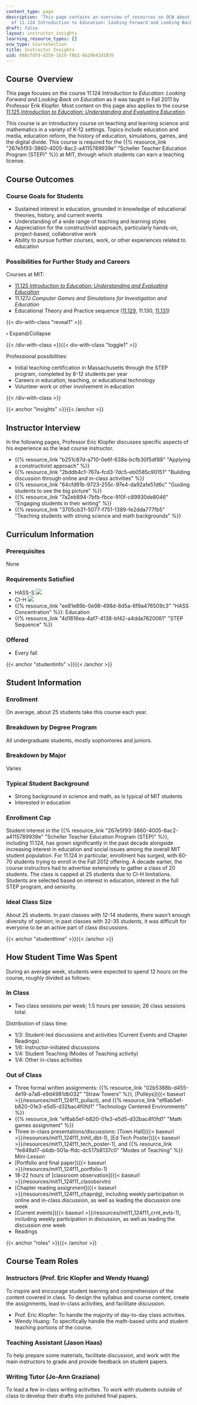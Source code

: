 ```yaml
---
content_type: page
description: 'This page contains an overview of resources on OCW about the teaching
  of 11.124 Introduction to Education: Looking Forward and Looking Back on Education.'
draft: false
layout: instructor_insights
learning_resource_types: []
ocw_type: CourseSection
title: Instructor Insights
uid: 088cfdfd-d259-1b19-f8b2-6b29b42d1870
---
```

## Course  Overview

This page focuses on the course 11.124 *Introduction to Education: Looking Forward and Looking Back on Education* as it was taught in Fall 2011 by Professor Erik Klopfer. Most content on this page also applies to the course [11.125 *Introduction to Education: Understanding and Evaluating Education*](/courses/11-125-introduction-to-education-understanding-and-evaluating-education-spring-2009).

This course is an introductory course on teaching and learning science and mathematics in a variety of K-12 settings. Topics include education and media, education reform, the history of education, simulations, games, and the digital divide. This course is required for the {{% resource_link "267e5f93-3860-4005-8ac2-a4115789939e" "Scheller Teacher Education Program (STEP)" %}} at MIT, through which students can earn a teaching license.

## Course Outcomes

### Course Goals for Students

- Sustained interest in education, grounded in knowledge of educational theories, history, and current events
- Understanding of a wide range of teaching and learning styles
- Appreciation for the constructivist approach, particularly hands-on, project-based, collaborative work
- Ability to pursue further courses, work, or other experiences related to education

### Possibilities for Further Study and Careers

Courses at MIT:

- [11.125 *Introduction to Education: Understanding and Evaluating Education*](/courses/11-125-introduction-to-education-understanding-and-evaluating-education-spring-2009)
- 11.127J *Computer Games and Simulations for Investigation and Education*
- Educational Theory and Practice sequence ([11.129](/courses/11-129-educational-theory-and-practice-i-fall-2011), 11.130, [11.131](/courses/11-131-educational-theory-and-practice-iii-spring-2012))

{{< div-with-class "reveal1" >}}

› Expand/Collapse

{{< /div-with-class >}}{{< div-with-class "toggle1" >}}

Professional possibilities:

- Initial teaching certification in Massachusetts through the STEP program, completed by 8-12 students per year
- Careers in education, teaching, or educational technology
- Volunteer work or other involvement in education

{{< /div-with-class >}}

{{< anchor "insights" >}}{{< /anchor >}}

## Instructor Interview

In the following pages, Professor Eric Klopfer discusses specific aspects of his experience as the lead course instructor.

- {{% resource_link "b251c87d-a710-0e6f-638a-bcfb30f5df88" "Applying a constructivist approach" %}}
- {{% resource_link "2bddb4c1-767a-fcd3-7dc5-eb0585c90151" "Building discussion through online and in-class activities" %}}
- {{% resource_link "64cfd91b-9723-255c-97e4-da92a1e51d6c" "Guiding students to see the big picture" %}}
- {{% resource_link "7a2eb894-7bfb-fbce-910f-c89930de8046" "Engaging students in their writing" %}}
- {{% resource_link "3705cb31-5077-f751-1389-fe2dda777fb5" "Teaching students with strong science and math backgrounds" %}}

## Curriculum Information

### Prerequisites

None

### Requirements Satisfied

- HASS-S ![](/images/educator/icon-question-hass-s.png)
- CI-H ![](/images/educator/icon-question-cih.png)
- {{% resource_link "ee81e89b-0e98-498d-8d5a-6f9a476509c3" "HASS Concentration" %}}: Education
- {{% resource_link "4d1816ea-4af7-4138-bf42-a4dda7620061" "STEP Sequence" %}}

### Offered

- Every fall

{{< anchor "studentinfo" >}}{{< /anchor >}}

## Student Information

### Enrollment

On average, about 25 students take this course each year.

### Breakdown by Degree Program

All undergraduate students, mostly sophomores and juniors.

### Breakdown by Major

Varies

### Typical Student Background

- Strong background in science and math, as is typical of MIT students
- Interested in education

### Enrollment Cap

Student interest in the {{% resource_link "267e5f93-3860-4005-8ac2-a4115789939e" "Scheller Teacher Education Program (STEP)" %}}, including 11.124, has grown significantly in the past decade alongside increasing interest in education and social issues among the overall MIT student population. For 11.124 in particular, enrollment has surged, with 60-70 students trying to enroll in the Fall 2012 offering. A decade earlier, the course instructors had to advertise extensively to gather a class of 20 students. The class is capped at 25 students due to CI-H limitations. Students are selected based on interest in education, interest in the full STEP program, and seniority.

### Ideal Class Size

About 25 students. In past classes with 12-14 students, there wasn’t enough diversity of opinion; in past classes with 32-35 students, it was difficult for everyone to be an active part of class discussions.

{{< anchor "studenttime" >}}{{< /anchor >}}

## How Student Time Was Spent

During an average week, students were expected to spend 12 hours on the course, roughly divided as follows:

### In Class

- Two class sessions per week; 1.5 hours per session; 26 class sessions total.

Distribution of class time:

- 1/3: Student-led discussions and activities (Current Events and Chapter Readings)
- 1/6: Instructor-initiated discussions
- 1/4: Student Teaching (Modes of Teaching activity)
- 1/4: Other in-class activities

### Out of Class

- Three formal written assignments: {{% resource_link "02b5388b-d455-4e19-a7a8-e9d4981db032" "Straw Towers" %}}, \[Pulleys\]({{< baseurl >}}/resources/mit11\_124f11\_pullact), and {{% resource_link "ef6ab5ef-b820-01e3-e5d5-d32bac4f0fd1" "Technology Centered Environments" %}}
- {{% resource_link "ef6ab5ef-b820-01e3-e5d5-d32bac4f0fd1" "Math games assignment" %}}
- Three in-class presentations/discussions: \[Town Hall\]({{< baseurl >}}/resources/mit11\_124f11\_tnhll\_dbt-1), \[Ed Tech Poster\]({{< baseurl >}}/resources/mit11\_124f11\_tech\_poster-1), and {{% resource_link "fe849a17-d4db-501a-ffdc-dc517b8137c0" "Modes of Teaching" %}} Mini-Lesson
- \[Portfolio and final paper\]({{< baseurl >}}/resources/mit11\_124f11\_portfolio-1)
- 18-22 hours of \[classroom observation\]({{< baseurl >}}/resources/mit11\_124f11\_clasobsrvtn)
- \[Chapter reading assignment\]({{< baseurl >}}/resources/mit11\_124f11\_chaprdg), including weekly participation in online and in-class discussion, as well as leading the discussion one week
- \[Current events\]({{< baseurl >}}/resources/mit11\_124f11\_crnt\_evts-1), including weekly participation in discussion, as well as leading the discussion one week
- Readings

{{< anchor "roles" >}}{{< /anchor >}}

## Course Team Roles

### Instructors (Prof. Eric Klopfer and Wendy Huang)

To inspire and encourage student learning and comprehension of the content covered in class. To design the syllabus and course content, create the assignments, lead in-class activities, and facilitate discussion.

- Prof. Eric Klopfer: To handle the majority of day-to-day class activities.
- Wendy Huang: To specifically handle the math-based units and student teaching portions of the course.

### Teaching Assistant (Jason Haas)

To help prepare some materials, facilitate discussion, and work with the main instructors to grade and provide feedback on student papers.

### Writing Tutor (Jo-Ann Graziano)

To lead a few in-class writing activities. To work with students outside of class to develop their drafts into polished final papers.